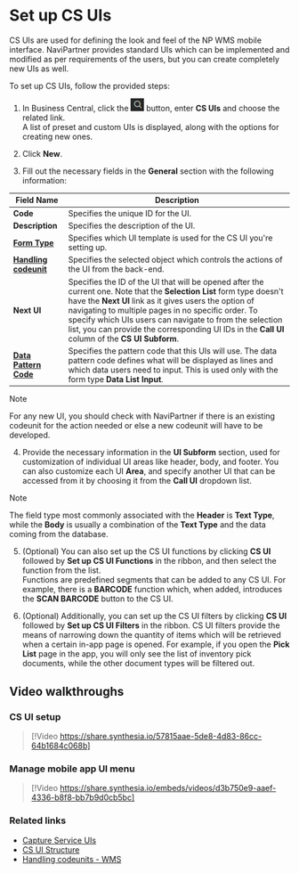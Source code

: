 # Set up CS UIs

CS UIs are used for defining the look and feel of the NP WMS mobile interface. NaviPartner provides standard UIs which can be implemented and modified as per requirements of the users, but you can create completely new UIs as well.

To set up CS UIs, follow the provided steps:

1. In Business Central, click the ![Lightbulb that opens the Tell Me feature](../../images/Icons/Lightbulb_icon.png "Tell Me what you want to do") button, enter **CS UIs** and choose the related link.        
   A list of preset and custom UIs is displayed, along with the options for creating new ones.
2. Click **New**.

3. Fill out the necessary fields in the **General** section with the following information:

| Field Name      | Description |
| ----------- | ----------- |
| **Code**     | Specifies the unique ID for the UI. |
| **Description**   | Specifies the description of the UI.  |
| [**Form Type**](../explanation/cs-uis.md)  | Specifies which UI template is used for the CS UI you're setting up. |
| [**Handling codeunit**](../reference/handling_codeunits.md) | Specifies the selected object which controls the actions of the UI from the back-end.  |
| **Next UI** | Specifies the ID of the UI that will be opened after the current one. Note that the **Selection List** form type doesn't have the **Next UI** link as it gives users the option of navigating to multiple pages in no specific order. To specify which UIs users can navigate to from the selection list, you can provide the corresponding UI IDs in the **Call UI** column of the **CS UI Subform**.|
| [**Data Pattern Code**](../howto/set-up-datapatterncode.md) | Specifies the pattern code that this UIs will use. The data pattern code defines what will be displayed as lines and which data users need to input. This is used only with the form type **Data List Input**. |


> [!Note]
> For any new UI, you should check with NaviPartner if there is an existing codeunit for the action needed or else a new codeunit will have to be developed.

4. Provide the necessary information in the **UI Subform** section, used for customization of individual UI areas like header, body, and footer. You can also customize each UI **Area**, and specify another UI that can be accessed from it by choosing it from the **Call UI** dropdown list. 

> [!Note]
> The field type most commonly associated with the **Header** is **Text Type**, while the **Body** is usually a combination of the **Text Type** and the data coming from the database. 

5. (Optional) You can also set up the CS UI functions by clicking **CS UI** followed by **Set up CS UI Functions** in the ribbon, and then select the function from the list.    
   Functions are predefined segments that can be added to any CS UI. For example, there is a **BARCODE** function which, when added, introduces the **SCAN BARCODE** button to the CS UI. 

6. (Optional) Additionally, you can set up the CS UI filters by clicking **CS UI** followed by **Set up CS UI Filters** in the ribbon.
   CS UI filters provide the means of narrowing down the quantity of items which will be retrieved when a certain in-app page is opened. For example, if you open the **Pick List** page in the app, you will only see the list of inventory pick documents, while the other document types will be filtered out.

## Video walkthroughs

### CS UI setup

> [!Video https://share.synthesia.io/57815aae-5de8-4d83-86cc-64b1684c068b]

### Manage mobile app UI menu

> [!Video https://share.synthesia.io/embeds/videos/d3b750e9-aaef-4336-b8f8-bb7b9d0cb5bc]
### Related links

- [Capture Service UIs](../explanation/cs-uis.md)
- [CS UI Structure](../explanation/cs_ui_structure.md)
- [Handling codeunits - WMS](../reference/handling_codeunits.md)